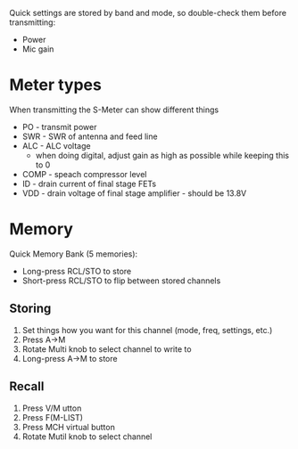 Quick settings are stored by band and mode, so double-check them before transmitting:

* Power
* Mic gain

# Meter types
When transmitting the S-Meter can show different things

- PO - transmit power
- SWR - SWR of antenna and feed line
- ALC - ALC voltage
	- when doing digital, adjust gain as high as possible while keeping this to 0
- COMP - speach compressor level
- ID - drain current of final stage FETs
- VDD - drain voltage of final stage amplifier - should be 13.8V

# Memory
Quick Memory Bank (5 memories):
* Long-press RCL/STO to store
* Short-press RCL/STO to flip between stored channels

## Storing
1. Set things how you want for this channel (mode, freq, settings, etc.)
2. Press A->M
3. Rotate Multi knob to select channel to write to
4. Long-press A->M to store

## Recall
1. Press V/M utton
2. Press F(M-LIST)
3. Press MCH virtual button
4. Rotate Mutil knob to select channel